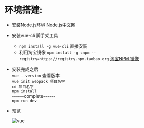 # 环境搭建:
- 安装Node.js环境
    [Node.js中文网](http://nodejs.cn/)
- 安装vue-cli 脚手架工具
    - `npm install -g vue-cli` 直接安装
    - 利用淘宝镜像 
        `npm install -g cnpm --registry=https://registry.npm.taobao.org`
        [淘宝NPM 镜像](http://npm.taobao.org/)
- 安装完成之后  
    `vue --version` 查看版本  
    `vue init webpack 项目名字`  
    `cd 项目名字`  
    `npm install`  
    ------complete------  
    `npm run dev`
      
     
- 预览  
  
    ![vue](http://ww1.sinaimg.cn/large/006fuRQygy1ffqt1olnghj30yz0j6wfg.jpg)





